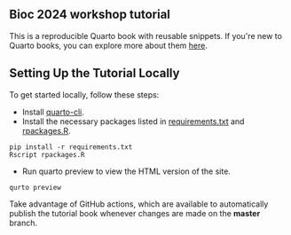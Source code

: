 ## Bioc 2024 workshop tutorial

This is a reproducible Quarto book with reusable snippets. If you're new to Quarto books, you can explore more about them [here](https://quarto.org/docs/books). 

## Setting Up the Tutorial Locally

To get started locally, follow these steps:

- Install [quarto-cli](https://quarto.org/docs/get-started/).
- Install the necessary packages listed in [requirements.txt](./requirements.txt) and [rpackages.R](rpackages.R).

```shell
pip install -r requirements.txt
Rscript rpackages.R
```

- Run quarto preview to view the HTML version of the site.

```shell
qurto preview
```

Take advantage of GitHub actions, which are available to automatically publish the tutorial book whenever changes are made on the **master** branch.